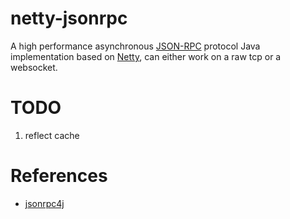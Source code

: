 # netty-jsonrpc
A high performance asynchronous [JSON-RPC](https://www.jsonrpc.org) protocol Java implementation based on [Netty](https://netty.io), can  either work on a raw tcp or a websocket.

# TODO
1. reflect cache

# References
* [jsonrpc4j](https://github.com/briandilley/jsonrpc4j)
